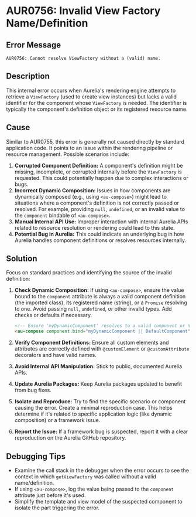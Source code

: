 # AUR0756: Invalid View Factory Name/Definition

## Error Message

`AUR0756: Cannot resolve ViewFactory without a (valid) name.`

## Description

This internal error occurs when Aurelia's rendering engine attempts to retrieve a `ViewFactory` (used to create view instances) but lacks a valid identifier for the component whose `ViewFactory` is needed. The identifier is typically the component's definition object or its registered resource name.

## Cause

Similar to AUR0755, this error is generally not caused directly by standard application code. It points to an issue within the rendering pipeline or resource management. Possible scenarios include:

1.  **Corrupted Component Definition:** A component's definition might be missing, incomplete, or corrupted internally before the `ViewFactory` is requested. This could potentially happen due to complex interactions or bugs.
2.  **Incorrect Dynamic Composition:** Issues in how components are dynamically composed (e.g., using `<au-compose>`) might lead to situations where a component's definition is not correctly passed or resolved. For example, providing `null`, `undefined`, or an invalid value to the `component` bindable of `<au-compose>`.
3.  **Manual Internal API Use:** Improper interaction with internal Aurelia APIs related to resource resolution or rendering could lead to this state.
4.  **Potential Bug in Aurelia:** This could indicate an underlying bug in how Aurelia handles component definitions or resolves resources internally.

## Solution

Focus on standard practices and identifying the source of the invalid definition:

1.  **Check Dynamic Composition:** If using `<au-compose>`, ensure the value bound to the `component` attribute is always a valid component definition (the imported class), its registered name (string), or a `Promise` resolving to one. Avoid passing `null`, `undefined`, or other invalid types. Add checks or defaults if necessary.

    ```html
    <!-- Ensure 'myDynamicComponent' resolves to a valid component or name -->
    <au-compose component.bind="myDynamicComponent || DefaultComponent"></au-compose>
    ```

2.  **Verify Component Definitions:** Ensure all custom elements and attributes are correctly defined with `@customElement` or `@customAttribute` decorators and have valid names.
3.  **Avoid Internal API Manipulation:** Stick to public, documented Aurelia APIs.
4.  **Update Aurelia Packages:** Keep Aurelia packages updated to benefit from bug fixes.
5.  **Isolate and Reproduce:** Try to find the specific scenario or component causing the error. Create a minimal reproduction case. This helps determine if it's related to specific application logic (like dynamic composition) or a framework issue.
6.  **Report the Issue:** If a framework bug is suspected, report it with a clear reproduction on the Aurelia GitHub repository.

## Debugging Tips

*   Examine the call stack in the debugger when the error occurs to see the context in which `getViewFactory` was called without a valid name/definition.
*   If using `<au-compose>`, log the value being passed to the `component` attribute just before it's used.
*   Simplify the template and view model of the suspected component to isolate the part triggering the error.

